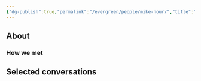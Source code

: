 ```yaml
---
{"dg-publish":true,"permalink":"/evergreen/people/mike-nour/","title":"Executive MBA","tags":["people","work/proto_ventures"]}
---
```


## About


### How we met


## Selected conversations
